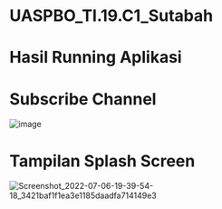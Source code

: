 # UASPBO_TI.19.C1_Sutabah

# Hasil Running Aplikasi

# Subscribe Channel 
![image](https://user-images.githubusercontent.com/81844622/177581432-5d108897-250b-4da4-96cd-eb51b24ea73e.png)

# Tampilan Splash Screen
![Screenshot_2022-07-06-19-39-54-18_3421baf1f1ea3e1185daadfa714149e3](https://user-images.githubusercontent.com/81844622/177581675-f005c0df-edc3-43b3-ac77-6fa26c0baa90.jpg)
